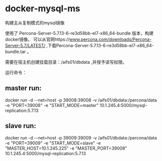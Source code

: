 # docker-mysql-ms

构建主从复制模式的mysql镜像

使用了 Percona-Server-5.7.13-6-re3d58bb-el7-x86_64-bundle 版本，构建docker镜像。
可以从官网https://www.percona.com/downloads/Percona-Server-5.7/LATEST/ ,下载Percona-Server-5.7.13-6-re3d58bb-el7-x86_64-bundle.tar 。

需要在宿主机创建挂载目录：/aifs01/dbdata ,并授予读写权限。

运行命令：
## master run:
docker run -d --net=host -p 39008:39008 -v /aifs01/dbdata:/percona/data -e "PORT=39008" -e "START_MODE=master" 10.1.245.4:5000/mysql-replication:5.7.13

## slave run:
docker run -d --net=host -p 39009:39009 -v /aifs01/dbdata:/percona/data -e "PORT=39009" -e "START_MODE=slave" -e "MASTER_HOST=10.1.245.225" -e "MASTER_PORT=39008" 10.1.245.4:5000/mysql-replication:5.7.13

